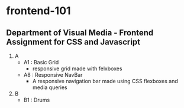 # frontend-101
## Department of Visual Media - Frontend Assignment for CSS and Javascript
1. A
    - A1 : Basic Grid
      - responsive grid made with felxboxes 
    - A8 : Responsive NavBar
      - A responsive navigation bar made using CSS flexboxes and media queries
2. B 
    - B1 : Drums
